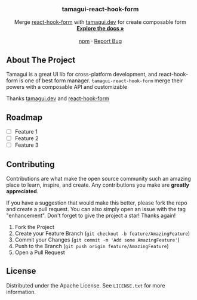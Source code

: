 <a name="readme-top"></a>

<br />
<div align="center">
  <!-- <a href="https://github.com/github_username/repo_name">
    <img src="images/logo.png" alt="Logo" width="80" height="80">
  </a> -->

  <h3 align="center">tamagui-react-hook-form</h3>

  <p align="center">
    Merge <a href="https://react-hook-form.com">react-hook-form</a> with <a href="https://tamagui.dev">tamagui.dev</a> for create composable form
    <br />
    <a href="https://lobor.github.io/tamagui-react-hook-form/"><strong>Explore the docs »</strong></a>
    <br />
    <br />
    <a href="https://www.npmjs.com/package/tamagui-react-hook-form">npm</a>
    ·
    <a href="https://github.com/lobor/tamagui-react-hook-form/issues">Report Bug</a>
    <!-- ·
    <a href="https://github.com/github_username/repo_name/issues">Request Feature</a> -->
  </p>
</div>

## About The Project
Tamagui is a great UI lib for cross-platform development, and react-hook-form is one of best form manager. `tamagui-react-hook-form` merge their powers with a composable API and customizable

Thanks [tamagui.dev](https://tamagui.dev/) and [react-hook-form](https://react-hook-form.com/)  

<!-- ROADMAP -->
## Roadmap

- [ ] Feature 1
- [ ] Feature 2
- [ ] Feature 3

<!-- CONTRIBUTING -->

## Contributing

Contributions are what make the open source community such an amazing place to learn, inspire, and create. Any contributions you make are **greatly appreciated**.

If you have a suggestion that would make this better, please fork the repo and create a pull request. You can also simply open an issue with the tag "enhancement".
Don't forget to give the project a star! Thanks again!

1. Fork the Project
2. Create your Feature Branch (`git checkout -b feature/AmazingFeature`)
3. Commit your Changes (`git commit -m 'Add some AmazingFeature'`)
4. Push to the Branch (`git push origin feature/AmazingFeature`)
5. Open a Pull Request

<!-- LICENSE -->

## License

Distributed under the Apache License. See `LICENSE.txt` for more information.
